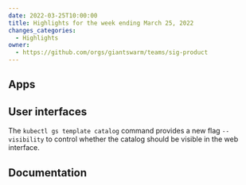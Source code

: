 ```yaml
---
date: 2022-03-25T10:00:00
title: Highlights for the week ending March 25, 2022
changes_categories:
  - Highlights
owner:
  - https://github.com/orgs/giantswarm/teams/sig-product
---
```


## Apps

## User interfaces

The `kubectl gs template catalog` command provides a new flag `--visibility` to control whether the catalog should be visible in the web interface.

## Documentation

